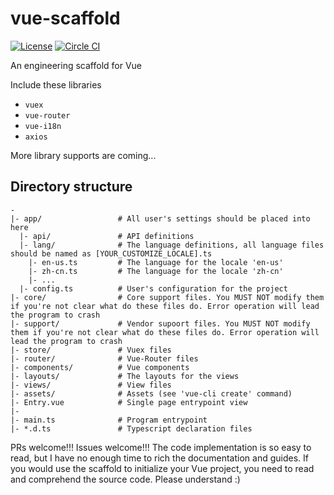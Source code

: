 # vue-scaffold

[![License](https://img.shields.io/badge/License-Apache%202.0-blue.svg)](https://opensource.org/licenses/Apache-2.0)
[![Circle CI](https://circleci.com/gh/cornsauce/vue-scaffold.svg?style=svg)]()

An engineering scaffold for Vue

Include these libraries
- `vuex`
- `vue-router`
- `vue-i18n`
- `axios`

More library supports are coming...

## Directory structure

```
-
|- app/                 # All user's settings should be placed into here
  |- api/               # API definitions
  |- lang/              # The language definitions, all language files should be named as [YOUR_CUSTOMIZE_LOCALE].ts
    |- en-us.ts         # The language for the locale 'en-us'
    |- zh-cn.ts         # The language for the locale 'zh-cn' 
    |- ...
  |- config.ts          # User's configuration for the project
|- core/                # Core support files. You MUST NOT modify them if you're not clear what do these files do. Error operation will lead the program to crash
|- support/             # Vendor supoort files. You MUST NOT modify them if you're not clear what do these files do. Error operation will lead the program to crash
|- store/               # Vuex files
|- router/              # Vue-Router files
|- components/          # Vue components
|- layouts/             # The layouts for the views
|- views/               # View files
|- assets/              # Assets (see 'vue-cli create' command)
|- Entry.vue            # Single page entrypoint view
|- 
|- main.ts              # Program entrypoint
|- *.d.ts               # Typescript declaration files
``` 

PRs welcome!!! Issues welcome!!! The code implementation is so easy to read, but I have no enough time to rich the 
documentation and guides. If you would use the scaffold to initialize your Vue project, you need to read and comprehend 
the source code. Please understand :)


